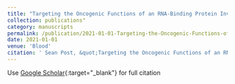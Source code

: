 ```yaml
---
title: "Targeting the Oncogenic Functions of an RNA-Binding Protein Involved in Hematologic Malignancies"
collection: publications"
category: manuscripts
permalink: /publication/2021-01-01-Targeting-the-Oncogenic-Functions-of-an-RNA-Binding-Protein-Involved-in-Hematologic-Malignancies
date: 2021-01-01
venue: 'Blood'
citation: ' Sean Post, &quot;Targeting the Oncogenic Functions of an RNA-Binding Protein Involved in Hematologic Malignancies.&quot; Blood, 2021.'
---
```

Use [Google Scholar](https://scholar.google.com/scholar?q=Targeting+the+Oncogenic+Functions+of+an+RNA+Binding+Protein+Involved+in+Hematologic+Malignancies){:target="_blank"} for full citation